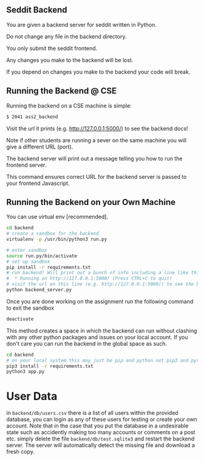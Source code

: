 <!--
    DO NOT CHANGE THIS FILE - IT MAY BE UPDATED DURING THE ASSIGNMENT
-->
## Seddit Backend

You are given a backend server for seddit written in Python.

Do not change any file in the backend directory.

You only submit the seddit frontend.

Any changes you make to the backend will be lost.

If you depend on changes you make to the backend your code will break.

## Running the Backend @ CSE

Running the backend on a CSE machine is simple:
  
```bash
$ 2041 ass2_backend
```

Visit the url it prints (e.g. http://127.0.0.1:5000/) to see the backend docs!

Note if other students are running a sever on the same machine you will give a different URL (port).

The backend server will print out a message telling you how to run the frontend server.

This command ensures correct URL for the backend server is passed to your frontend Javascript.

## Running the Backend on your Own Machine

You can use virtual env [recommended].

```bash
cd backend
# create a sandbox for the backend 
virtualenv -p /usr/bin/python3 run.py

# enter sandbox
source run.py/bin/activate
# set up sandbox
pip install -r requirements.txt
# run backend! Will print out a bunch of info including a line like this:
#  * Running on http://127.0.0.1:5000/ (Press CTRL+C to quit)
# visit the url on this line (e.g. http://127.0.0.1:5000/) to see the backend docs!
python backend_server.py
```

Once you are done working on the assignment run the following
command to exit the sandbox

```bash
deactivate
```

This method creates a space in which the backend can run without
clashing with any other python packages and issues on your local account. If you don't care you can run the backend in the global space as such.

```bash
cd backend
# on your local system this may just be pip and python not pip3 and python3
pip3 install -r requirements.txt
python3 app.py
```

# User Data

in `backend/db/users.csv` there is a list of all users within the provided database, you can login as any of these users for testing or create your own account. Note that in the case that you put the database in a undesirable state such as accidently making too many accounts or comments on a post etc. simply delete the file `backend/db/test.sqlite3` and restart the backend server. The server will automatically detect the missing file and download a fresh copy.

